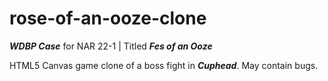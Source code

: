 # rose-of-an-ooze-clone

**_WDBP Case_** for NAR 22-1 | Titled **_Fes of an Ooze_**

HTML5 Canvas game clone of a boss fight in **_Cuphead_**. May contain bugs.
